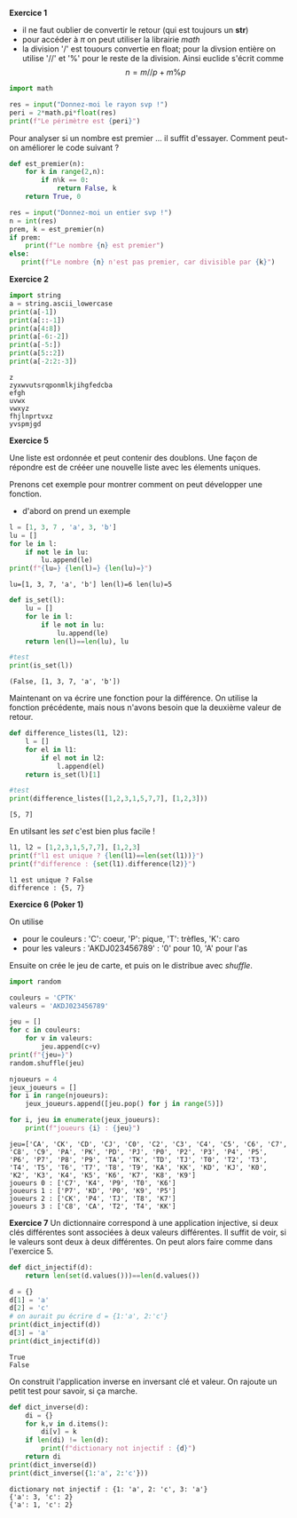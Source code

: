 **Exercice 1**

- il ne faut oublier de convertir le retour (qui est toujours un **str**)
- pour accéder à $\pi$ on peut utiliser la librairie *math*
- la division '/' est touours convertie en float; pour la divsion entière on utilise '//' et '%' pour le reste de la division. Ainsi euclide s'écrit comme $$ n = m//p + m\%p$$ 



```python
import math

res = input("Donnez-moi le rayon svp !")
peri = 2*math.pi*float(res)
print(f"Le périmètre est {peri}")
```

Pour analyser si un nombre est premier ... il suffit d'essayer. Comment peut-on améliorer le code suivant ?


```python
def est_premier(n):
    for k in range(2,n):
        if n%k == 0:
            return False, k
    return True, 0

res = input("Donnez-moi un entier svp !")
n = int(res)
prem, k = est_premier(n)
if prem:
    print(f"Le nombre {n} est premier")
else:
   print(f"Le nombre {n} n'est pas premier, car divisible par {k}") 
```

**Exercice 2**


```python
import string
a = string.ascii_lowercase
print(a[-1])
print(a[::-1])
print(a[4:8])
print(a[-6:-2])
print(a[-5:])
print(a[5::2])
print(a[-2:2:-3])
```

    z
    zyxwvutsrqponmlkjihgfedcba
    efgh
    uvwx
    vwxyz
    fhjlnprtvxz
    yvspmjgd


**Exercice 5**

Une liste est ordonnée et peut contenir des doublons. 
Une façon de répondre est de crééer une nouvelle liste avec les élements uniques.

Prenons cet exemple pour montrer comment on peut développer une fonction.
- d'abord on prend un exemple


```python
l = [1, 3, 7 , 'a', 3, 'b']
lu = []
for le in l:
    if not le in lu:
        lu.append(le)
print(f"{lu=} {len(l)=} {len(lu)=}")
```

    lu=[1, 3, 7, 'a', 'b'] len(l)=6 len(lu)=5



```python
def is_set(l):
    lu = []
    for le in l:
        if le not in lu:
            lu.append(le)
    return len(l)==len(lu), lu

#test
print(is_set(l))
```

    (False, [1, 3, 7, 'a', 'b'])


Maintenant on va écrire une fonction pour la différence. On utilise la fonction précédente, mais nous n'avons besoin que la deuxième valeur de retour.


```python
def difference_listes(l1, l2):
    l = []
    for el in l1:
        if el not in l2:
            l.append(el)
    return is_set(l)[1]

#test
print(difference_listes([1,2,3,1,5,7,7], [1,2,3]))
```

    [5, 7]


En utilsant les *set* c'est bien plus facile !


```python
l1, l2 = [1,2,3,1,5,7,7], [1,2,3]
print(f"l1 est unique ? {len(l1)==len(set(l1))}")
print(f"difference : {set(l1).difference(l2)}")
```

    l1 est unique ? False
    difference : {5, 7}


**Exercice 6 (Poker 1)** 

On utilise
- pour le couleurs : 'C': coeur, 'P': pique, 'T': trèfles, 'K': caro
- pour les valeurs : 'AKDJ023456789' : '0' pour 10, 'A' pour l'as

Ensuite on crée le jeu de carte, et puis on le distribue avec *shuffle*.


```python
import random

couleurs = 'CPTK'
valeurs = 'AKDJ023456789'

jeu = []
for c in couleurs:
    for v in valeurs:
        jeu.append(c+v)
print(f"{jeu=}")
random.shuffle(jeu)

njoueurs = 4
jeux_joueurs = []
for i in range(njoueurs):
    jeux_joueurs.append([jeu.pop() for j in range(5)])

for i, jeu in enumerate(jeux_joueurs):
    print(f"joueurs {i} : {jeu}")
```

    jeu=['CA', 'CK', 'CD', 'CJ', 'C0', 'C2', 'C3', 'C4', 'C5', 'C6', 'C7', 'C8', 'C9', 'PA', 'PK', 'PD', 'PJ', 'P0', 'P2', 'P3', 'P4', 'P5', 'P6', 'P7', 'P8', 'P9', 'TA', 'TK', 'TD', 'TJ', 'T0', 'T2', 'T3', 'T4', 'T5', 'T6', 'T7', 'T8', 'T9', 'KA', 'KK', 'KD', 'KJ', 'K0', 'K2', 'K3', 'K4', 'K5', 'K6', 'K7', 'K8', 'K9']
    joueurs 0 : ['C7', 'K4', 'P9', 'T0', 'K6']
    joueurs 1 : ['P7', 'KD', 'P0', 'K9', 'P5']
    joueurs 2 : ['CK', 'P4', 'TJ', 'T8', 'K7']
    joueurs 3 : ['C8', 'CA', 'T2', 'T4', 'KK']


**Exercice 7**
Un dictionnaire correspond à une application injective, si deux clés différentes sont associées à deux valeurs différentes. Il suffit de voir, si le valeurs sont deux à deux différentes. On peut alors faire comme dans l'exercice 5.



```python
def dict_injectif(d):
    return len(set(d.values()))==len(d.values())

d = {}
d[1] = 'a'
d[2] = 'c'
# on aurait pu écrire d = {1:'a', 2:'c'}
print(dict_injectif(d))
d[3] = 'a'
print(dict_injectif(d))
```

    True
    False


On construit l'application inverse en inversant clé et valeur. On rajoute un petit test pour savoir, si ça marche.


```python
def dict_inverse(d):
    di = {}
    for k,v in d.items():
        di[v] = k
    if len(di) != len(d):
        print(f"dictionary not injectif : {d}")
    return di
print(dict_inverse(d))
print(dict_inverse({1:'a', 2:'c'}))
```

    dictionary not injectif : {1: 'a', 2: 'c', 3: 'a'}
    {'a': 3, 'c': 2}
    {'a': 1, 'c': 2}



```python

```
